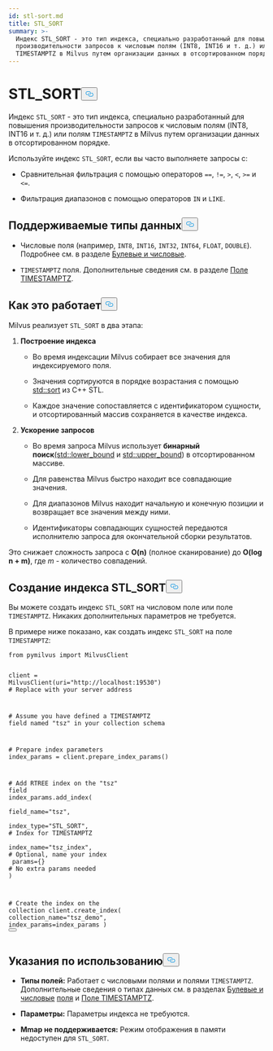 ```yaml
---
id: stl-sort.md
title: STL_SORT
summary: >-
  Индекс STL_SORT - это тип индекса, специально разработанный для повышения
  производительности запросов к числовым полям (INT8, INT16 и т. д.) или полям
  TIMESTAMPTZ в Milvus путем организации данных в отсортированном порядке.
---
```

<h1 id="STLSORT" class="common-anchor-header">STL_SORT<button data-href="#STLSORT" class="anchor-icon" translate="no">
      <svg translate="no"
        aria-hidden="true"
        focusable="false"
        height="20"
        version="1.1"
        viewBox="0 0 16 16"
        width="16"
      >
        <path
          fill="#0092E4"
          fill-rule="evenodd"
          d="M4 9h1v1H4c-1.5 0-3-1.69-3-3.5S2.55 3 4 3h4c1.45 0 3 1.69 3 3.5 0 1.41-.91 2.72-2 3.25V8.59c.58-.45 1-1.27 1-2.09C10 5.22 8.98 4 8 4H4c-.98 0-2 1.22-2 2.5S3 9 4 9zm9-3h-1v1h1c1 0 2 1.22 2 2.5S13.98 12 13 12H9c-.98 0-2-1.22-2-2.5 0-.83.42-1.64 1-2.09V6.25c-1.09.53-2 1.84-2 3.25C6 11.31 7.55 13 9 13h4c1.45 0 3-1.69 3-3.5S14.5 6 13 6z"
        ></path>
      </svg>
    </button></h1><p>Индекс <code translate="no">STL_SORT</code> - это тип индекса, специально разработанный для повышения производительности запросов к числовым полям (INT8, INT16 и т. д.) или полям <code translate="no">TIMESTAMPTZ</code> в Milvus путем организации данных в отсортированном порядке.</p>
<p>Используйте индекс <code translate="no">STL_SORT</code>, если вы часто выполняете запросы с:</p>
<ul>
<li><p>Сравнительная фильтрация с помощью операторов <code translate="no">==</code>, <code translate="no">!=</code>, <code translate="no">&gt;</code>, <code translate="no">&lt;</code>, <code translate="no">&gt;=</code> и <code translate="no">&lt;=</code>.</p></li>
<li><p>Фильтрация диапазонов с помощью операторов <code translate="no">IN</code> и <code translate="no">LIKE</code>.</p></li>
</ul>
<h2 id="Supported-data-types" class="common-anchor-header">Поддерживаемые типы данных<button data-href="#Supported-data-types" class="anchor-icon" translate="no">
      <svg translate="no"
        aria-hidden="true"
        focusable="false"
        height="20"
        version="1.1"
        viewBox="0 0 16 16"
        width="16"
      >
        <path
          fill="#0092E4"
          fill-rule="evenodd"
          d="M4 9h1v1H4c-1.5 0-3-1.69-3-3.5S2.55 3 4 3h4c1.45 0 3 1.69 3 3.5 0 1.41-.91 2.72-2 3.25V8.59c.58-.45 1-1.27 1-2.09C10 5.22 8.98 4 8 4H4c-.98 0-2 1.22-2 2.5S3 9 4 9zm9-3h-1v1h1c1 0 2 1.22 2 2.5S13.98 12 13 12H9c-.98 0-2-1.22-2-2.5 0-.83.42-1.64 1-2.09V6.25c-1.09.53-2 1.84-2 3.25C6 11.31 7.55 13 9 13h4c1.45 0 3-1.69 3-3.5S14.5 6 13 6z"
        ></path>
      </svg>
    </button></h2><ul>
<li><p>Числовые поля (например, <code translate="no">INT8</code>, <code translate="no">INT16</code>, <code translate="no">INT32</code>, <code translate="no">INT64</code>, <code translate="no">FLOAT</code>, <code translate="no">DOUBLE</code>). Подробнее см. в разделе <a href="/docs/ru/number.md">Булевые и числовые</a>.</p></li>
<li><p><code translate="no">TIMESTAMPTZ</code> поля. Дополнительные сведения см. в разделе <a href="/docs/ru/timestamptz-field.md">Поле TIMESTAMPTZ</a>.</p></li>
</ul>
<h2 id="How-it-works" class="common-anchor-header">Как это работает<button data-href="#How-it-works" class="anchor-icon" translate="no">
      <svg translate="no"
        aria-hidden="true"
        focusable="false"
        height="20"
        version="1.1"
        viewBox="0 0 16 16"
        width="16"
      >
        <path
          fill="#0092E4"
          fill-rule="evenodd"
          d="M4 9h1v1H4c-1.5 0-3-1.69-3-3.5S2.55 3 4 3h4c1.45 0 3 1.69 3 3.5 0 1.41-.91 2.72-2 3.25V8.59c.58-.45 1-1.27 1-2.09C10 5.22 8.98 4 8 4H4c-.98 0-2 1.22-2 2.5S3 9 4 9zm9-3h-1v1h1c1 0 2 1.22 2 2.5S13.98 12 13 12H9c-.98 0-2-1.22-2-2.5 0-.83.42-1.64 1-2.09V6.25c-1.09.53-2 1.84-2 3.25C6 11.31 7.55 13 9 13h4c1.45 0 3-1.69 3-3.5S14.5 6 13 6z"
        ></path>
      </svg>
    </button></h2><p>Milvus реализует <code translate="no">STL_SORT</code> в два этапа:</p>
<ol>
<li><p><strong>Построение индекса</strong></p>
<ul>
<li><p>Во время индексации Milvus собирает все значения для индексируемого поля.</p></li>
<li><p>Значения сортируются в порядке возрастания с помощью <a href="https://en.cppreference.com/w/cpp/algorithm/sort.html">std::sort</a> из C++ STL.</p></li>
<li><p>Каждое значение сопоставляется с идентификатором сущности, и отсортированный массив сохраняется в качестве индекса.</p></li>
</ul></li>
<li><p><strong>Ускорение запросов</strong></p>
<ul>
<li><p>Во время запроса Milvus использует <strong>бинарный поиск</strong><a href="https://en.cppreference.com/w/cpp/algorithm/lower_bound.html">(std::lower_bound</a> и <a href="https://en.cppreference.com/w/cpp/algorithm/upper_bound.html">std::upper_bound</a>) в отсортированном массиве.</p></li>
<li><p>Для равенства Milvus быстро находит все совпадающие значения.</p></li>
<li><p>Для диапазонов Milvus находит начальную и конечную позиции и возвращает все значения между ними.</p></li>
<li><p>Идентификаторы совпадающих сущностей передаются исполнителю запроса для окончательной сборки результатов.</p></li>
</ul></li>
</ol>
<p>Это снижает сложность запроса с <strong>O(n)</strong> (полное сканирование) до <strong>O(log n + m)</strong>, где <em>m</em> - количество совпадений.</p>
<h2 id="Create-an-STLSORT-index" class="common-anchor-header">Создание индекса STL_SORT<button data-href="#Create-an-STLSORT-index" class="anchor-icon" translate="no">
      <svg translate="no"
        aria-hidden="true"
        focusable="false"
        height="20"
        version="1.1"
        viewBox="0 0 16 16"
        width="16"
      >
        <path
          fill="#0092E4"
          fill-rule="evenodd"
          d="M4 9h1v1H4c-1.5 0-3-1.69-3-3.5S2.55 3 4 3h4c1.45 0 3 1.69 3 3.5 0 1.41-.91 2.72-2 3.25V8.59c.58-.45 1-1.27 1-2.09C10 5.22 8.98 4 8 4H4c-.98 0-2 1.22-2 2.5S3 9 4 9zm9-3h-1v1h1c1 0 2 1.22 2 2.5S13.98 12 13 12H9c-.98 0-2-1.22-2-2.5 0-.83.42-1.64 1-2.09V6.25c-1.09.53-2 1.84-2 3.25C6 11.31 7.55 13 9 13h4c1.45 0 3-1.69 3-3.5S14.5 6 13 6z"
        ></path>
      </svg>
    </button></h2><p>Вы можете создать индекс <code translate="no">STL_SORT</code> на числовом поле или поле <code translate="no">TIMESTAMPTZ</code>. Никаких дополнительных параметров не требуется.</p>
<p>В примере ниже показано, как создать индекс <code translate="no">STL_SORT</code> на поле <code translate="no">TIMESTAMPTZ</code>:</p>
<pre><code translate="no" class="language-python"><span class="hljs-keyword">from</span> pymilvus <span class="hljs-keyword">import</span> MilvusClient

client = MilvusClient(uri=<span class="hljs-string">&quot;http://localhost:19530&quot;</span>) <span class="hljs-comment"># Replace with your server address</span>

<span class="hljs-comment"># Assume you have defined a TIMESTAMPTZ field named &quot;tsz&quot; in your collection schema</span>

<span class="hljs-comment"># Prepare index parameters</span>
index_params = client.prepare_index_params()

<span class="hljs-comment"># Add RTREE index on the &quot;tsz&quot; field</span>
<span class="highlighted-comment-line">index_params.add_index(</span>
<span class="highlighted-comment-line">    field_name=<span class="hljs-string">&quot;tsz&quot;</span>,</span>
<span class="highlighted-comment-line">    index_type=<span class="hljs-string">&quot;STL_SORT&quot;</span>,   <span class="hljs-comment"># Index for TIMESTAMPTZ</span></span>
<span class="highlighted-comment-line">    index_name=<span class="hljs-string">&quot;tsz_index&quot;</span>,  <span class="hljs-comment"># Optional, name your index</span></span>
<span class="highlighted-comment-line">    params={}                <span class="hljs-comment"># No extra params needed</span></span>
<span class="highlighted-comment-line">)</span>

<span class="hljs-comment"># Create the index on the collection</span>
client.create_index(
    collection_name=<span class="hljs-string">&quot;tsz_demo&quot;</span>,
    index_params=index_params
)
<button class="copy-code-btn"></button></code></pre>
<h2 id="Usage-notes" class="common-anchor-header">Указания по использованию<button data-href="#Usage-notes" class="anchor-icon" translate="no">
      <svg translate="no"
        aria-hidden="true"
        focusable="false"
        height="20"
        version="1.1"
        viewBox="0 0 16 16"
        width="16"
      >
        <path
          fill="#0092E4"
          fill-rule="evenodd"
          d="M4 9h1v1H4c-1.5 0-3-1.69-3-3.5S2.55 3 4 3h4c1.45 0 3 1.69 3 3.5 0 1.41-.91 2.72-2 3.25V8.59c.58-.45 1-1.27 1-2.09C10 5.22 8.98 4 8 4H4c-.98 0-2 1.22-2 2.5S3 9 4 9zm9-3h-1v1h1c1 0 2 1.22 2 2.5S13.98 12 13 12H9c-.98 0-2-1.22-2-2.5 0-.83.42-1.64 1-2.09V6.25c-1.09.53-2 1.84-2 3.25C6 11.31 7.55 13 9 13h4c1.45 0 3-1.69 3-3.5S14.5 6 13 6z"
        ></path>
      </svg>
    </button></h2><ul>
<li><p><strong>Типы полей:</strong> Работает с числовыми полями и полями <code translate="no">TIMESTAMPTZ</code>. Дополнительные сведения о типах данных см. в разделах <a href="/docs/ru/number.md">Булевые и числовые</a> <a href="/docs/ru/timestamptz-field.md">поля</a> и <a href="/docs/ru/timestamptz-field.md">Поле TIMESTAMPTZ</a>.</p></li>
<li><p><strong>Параметры:</strong> Параметры индекса не требуются.</p></li>
<li><p><strong>Mmap не поддерживается:</strong> Режим отображения в памяти недоступен для <code translate="no">STL_SORT</code>.</p></li>
</ul>
